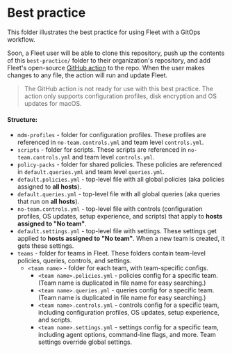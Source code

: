 # Best practice

This folder illustrates the best practice for using Fleet with a GitOps workflow.

Soon, a Fleet user will be able to clone this repository, push up the contents of this `best-practice/` folder to their organization's repository, and add Fleet's open-source [GitHub action](https://github.com/fleetdm/fleet-mdm-gitops) to the repo. When the user makes changes to any file, the action will run and update Fleet.

> The GitHub action is not ready for use with this best practice. The action only supports configuration profiles, disk encryption and OS updates for macOS.

#### Structure:

- `mdm-profiles` - folder for configuration profiles. These profiles are referenced in `no-team.controls.yml` and team level `controls.yml`.
- `scripts` - folder for scripts. These scripts are referenced in `no-team.controls.yml` and team level `controls.yml`.
- `policy-packs` - folder for shared policies. These policies are referenced in `default.queries.yml` and team level `queries.yml`.
- `default.policies.yml` - top-level file with all global policies (aka policies assigned to **all hosts**).
- `default.queries.yml` - top-level file with all global queries (aka queries that run on **all hosts**).
- `no-team.controls.yml` - top-level file with controls (configuration profiles, OS updates, setup experience, and scripts) that apply to **hosts assigned to "No team"**.
- `default.settings.yml` - top-level file with settings. These settings get applied to **hosts assigned to "No team"**. When a new team is created, it gets these settings.
- `teams` - folder for teams in Fleet. These folders contain team-level policies, queries, controls, and settings.
  - `<team name>` - folder for each team, with team-specific configs.
    - `<team name>.policies.yml` - policies config for a specific team. (Team name is duplicated in file name for easy searching.)
    - `<team name>.queries.yml` - queries config for a specific team. (Team name is duplicated in file name for easy searching.)
    - `<team name>.controls.yml` - controls config for a specific team, including configuration profiles, OS updates, setup experience, and scripts.
    - `<team name>.settings.yml` - settings config for a specific team, including agent options, command-line flags, and more. Team settings override global settings.
